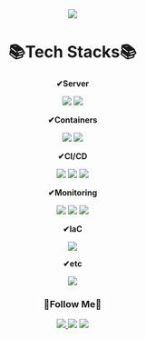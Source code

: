 <div align=center>
  <img src="https://capsule-render.vercel.app/api?type=waving&color=auto&height=200&section=header&text=Pentonny%20Github!&fontSize=90" />
</div>

<div align=center><h1>📚Tech Stacks📚</h1></div>

<div align=center>
  <p><strong>✔Server</strong></p>
  <img src="https://img.shields.io/badge/Amazon AWS-232F3E?style=for-the-badge&logo=amazonaws&logoColor=white"/>
  <img src="https://img.shields.io/badge/linux-FCC624?style=for-the-badge&logo=linux&logoColor=white"/>
  <br>
  
  <p><strong>✔Containers</strong></p>
  <img src="https://img.shields.io/badge/Docker-2496ED?style=for-the-badge&logo=Docker&logoColor=white"/>
  <img  src="https://img.shields.io/badge/Kubernetes-326CE5?style=for-the-badge&logo=kubernetes&logoColor=white">
  <br>

  <p><strong>✔CI/CD</strong></p>
  <img src="https://img.shields.io/badge/Github%20Actions-2088FF?style=for-the-badge&logo=githubactions&logoColor=white"> 
  <img src="https://img.shields.io/badge/Jenkins-D24939?style=for-the-badge&logo=jenkins&logoColor=white"> 
  <img src="https://img.shields.io/badge/Argo-EF7B4D?style=for-the-badge&logo=argo&logoColor=black"> 
  <br>

  <p><strong>✔Monitoring</strong></p>
  <img src="https://img.shields.io/badge/Prometheus-E6522C?style=for-the-badge&logo=prometheus&logoColor=white">
  <img src="https://img.shields.io/badge/grafana-F46800?style=for-the-badge&logo=grafana&logoColor=white"> 
  <img src="https://img.shields.io/badge/datadog-632CA6?style=for-the-badge&logo=datadog&logoColor=white"> 
  <br>

  <p><strong>✔IaC</strong></p>
  <img src="https://img.shields.io/badge/terraform-844FBA?style=for-the-badge&logo=terraform&logoColor=white">
  <br>

  <p><strong>✔etc</strong></p>
  <img src="https://img.shields.io/badge/slack-4A154B?style=for-the-badge&logo=slack&logoColor=white">
  <br>

  <h3><strong>🌈Follow Me🌈</strong></h3>
  <a href="https://bow-feeling-b78.notion.site/HOME-0acf42ce888242be8015a588dcea8658?pvs=4">
    <img src="https://img.shields.io/badge/notion-000000?style=for-the-badge&logo=notion&logoColor=white">
  </a>
  <img src="https://img.shields.io/badge/gmail-EA4335?style=for-the-badge&logo=gmail&logoColor=white">
  <img src="https://img.shields.io/badge/velog-20C997?style=for-the-badge&logo=velog&logoColor=white">
</div>
